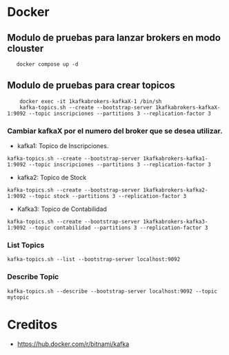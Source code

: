 # Docker

## Modulo de pruebas para lanzar brokers en modo clouster

 ```
    docker compose up -d
 ```
## Modulo de pruebas para crear topicos
```
    docker exec -it 1kafkabrokers-kafkaX-1 /bin/sh
    kafka-topics.sh --create --bootstrap-server 1kafkabrokers-kafkaX-1:9092 --topic inscripciones --partitions 3 --replication-factor 3

```
### Cambiar kafkaX por el numero del broker que se desea utilizar.

- kafka1: Topico de Inscripciones.
```
kafka-topics.sh --create --bootstrap-server 1kafkabrokers-kafka1-1:9092 --topic inscripciones --partitions 3 --replication-factor 3
```
- kafka2: Topico de Stock
```
kafka-topics.sh --create --bootstrap-server 1kafkabrokers-kafka2-1:9092 --topic stock --partitions 3 --replication-factor 3
```
- Kafka3: Topico de Contabilidad
```
kafka-topics.sh --create --bootstrap-server 1kafkabrokers-kafka3-1:9092 --topic contabilidad --partitions 3 --replication-factor 3
```
### List Topics

```
kafka-topics.sh --list --bootstrap-server localhost:9092
```

### Describe Topic

```
kafka-topics.sh --describe --bootstrap-server localhost:9092 --topic mytopic
```
# Creditos 
  - https://hub.docker.com/r/bitnami/kafka



